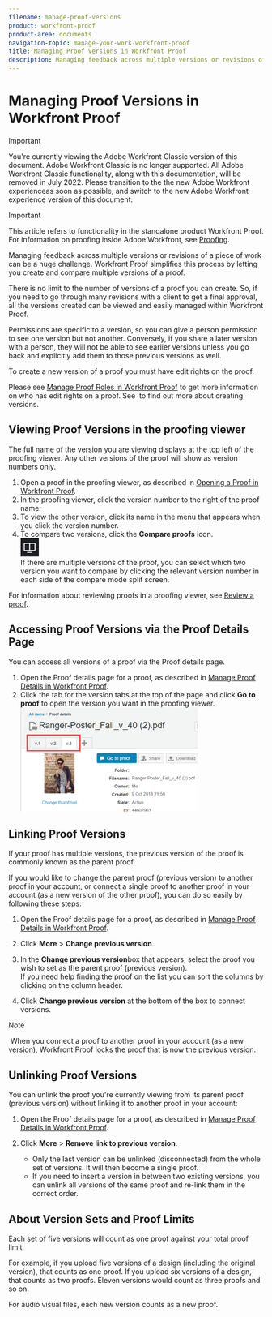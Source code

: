 ```yaml
---
filename: manage-proof-versions
product: workfront-proof
product-area: documents
navigation-topic: manage-your-work-workfront-proof
title: Managing Proof Versions in Workfront Proof
description: Managing feedback across multiple versions or revisions of a piece of work can be a huge challenge. Workfront Proof simplifies this process by letting you create and compare multiple versions of a proof.
---
```


# Managing Proof Versions in Workfront Proof

>[!IMPORTANT]
>
>You're currently viewing the Adobe Workfront Classic version of this document. Adobe Workfront Classic is no longer supported. All Adobe Workfront Classic functionality, along with this documentation, will be removed in July 2022. Please transition to the the new Adobe Workfront experienceas soon as possible, and switch to the new Adobe Workfront experience version of this document.

>[!IMPORTANT]
>
>This article refers to functionality in the standalone product Workfront Proof. For information on proofing inside Adobe Workfront, see [Proofing](../../../review-and-approve-work/proofing/proofing.md).

Managing feedback across multiple versions or revisions of a piece of work can be a huge challenge. Workfront Proof simplifies this process by letting you create and compare multiple versions of a proof.

There is no limit to the number of versions of a proof you can create. So, if you need to go through many revisions with a client to get a final approval, all the versions created can be viewed and easily managed within Workfront Proof.&nbsp;

Permissions are specific to a version, so you can give a person permission to see one version but not another. Conversely, if you share a later version with a person, they will not be able to see earlier versions unless you go back and explicitly add them to those previous versions as well.

To create a new version of a proof you must have edit rights on the proof.

Please see [Manage Proof Roles in Workfront Proof](../../../workfront-proof/wp-work-proofsfiles/share-proofs-and-files/manage-proof-roles.md) to get more information on who has edit rights on a proof. See&nbsp; to find out more about creating versions.

## Viewing Proof Versions in the proofing viewer

The full name of the version you are viewing displays at the top left of the proofing viewer. Any other versions of the proof will show as version numbers only.

1. Open a proof in the proofing viewer, as described in [Opening a Proof in Workfront Proof](../../../workfront-proof/wp-work-proofsfiles/review-proofs-wpv/open-proof.md).
1. In the proofing viewer, click the version number to the right of the proof name.
1. To view the other version, click its name in the menu that appears when you click the version number.
1. To compare two versions, click the **Compare proofs** icon.  
   ![Compare_Proofs_button.png](assets/compare-proofs-button.png)  
   If there are multiple versions of the proof, you can select which two version you want to compare by clicking the relevant version number in each side of the compare mode split screen.

For information about reviewing proofs in a proofing viewer, see [Review a proof](../../../review-and-approve-work/proofing/reviewing-proofs-within-workfront/review-a-proof/review-a-proof.md).

## Accessing Proof Versions via the Proof Details Page

You can access all versions of a proof via the Proof details page.&nbsp;

1. Open the Proof details page for a proof, as described in [Manage Proof Details in Workfront Proof](../../../workfront-proof/wp-work-proofsfiles/manage-your-work/manage-proof-details.md).
1. Click the tab for the version tabs at the top of the page and click **Go to proof** to open the version you want in the proofing viewer.  
   ![Version_tabs_on_Proof_Details_page.png](assets/version-tabs-on-proof-details-page-350x205.png)

## Linking Proof Versions

If your proof has multiple versions, the previous version of the proof is commonly known as the parent proof.

If you would like to change the parent proof (previous version) to another proof in your account, or connect a single proof to another proof in your account (as a new version of the other proof), you can do so easily by following these steps:

1. Open the Proof details page for a proof, as described in [Manage Proof Details in Workfront Proof](../../../workfront-proof/wp-work-proofsfiles/manage-your-work/manage-proof-details.md).
1. Click **More** > **Change previous version**.

1. In the **Change previous version**box that appears, select the proof you wish to set as the parent proof (previous version).  
   If you need help finding the proof on the list you can sort the columns by clicking on the column header.

1. Click **Change previous version** at the bottom of the box to connect versions.&nbsp;

>[!NOTE]
>
>&nbsp;When you connect a proof to another proof in your account (as a new version), Workfront Proof locks the proof that is now the previous version.

## Unlinking Proof Versions

You can unlink the proof you're currently viewing from its parent proof (previous version) without linking it to another proof in your account:

1. Open the Proof details page for a proof, as described in [Manage Proof Details in Workfront Proof](../../../workfront-proof/wp-work-proofsfiles/manage-your-work/manage-proof-details.md).
1. Click **More** > **Remove link to previous version**.

   * Only the last version can be unlinked (disconnected) from the whole set of versions. It will then become a single proof. 
   * If you need to insert a version in between two existing versions, you can unlink all versions of the same proof and re-link them in the correct order.

## About Version Sets and Proof Limits

Each set of five versions will count as one proof against your total proof limit.

For example, if you upload five versions of a design (including the original version), that counts as one proof. If you upload six versions of a design, that counts as two proofs. Eleven versions would count as three proofs and so on.

For audio visual files, each new version counts as a new proof.
